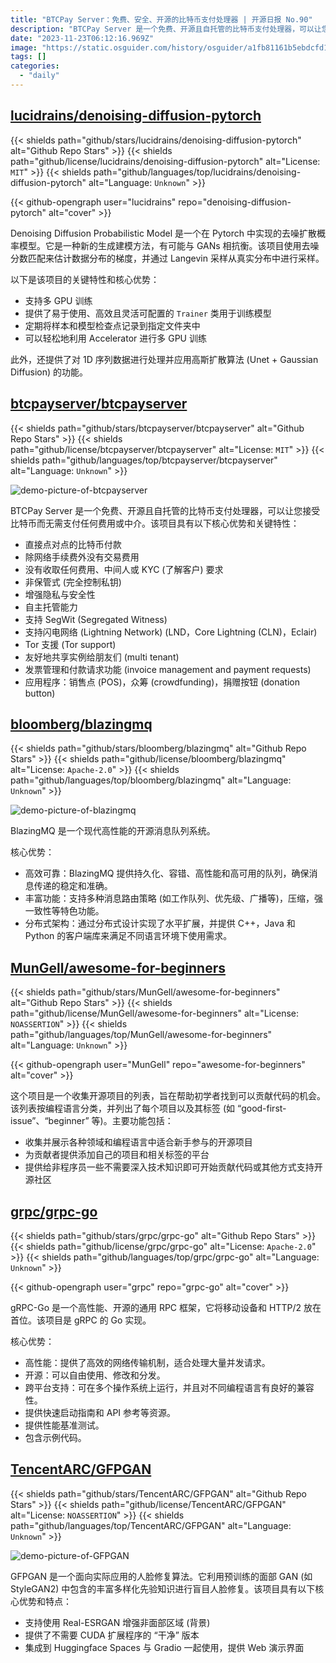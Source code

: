```yaml
---
title: "BTCPay Server：免费、安全、开源的比特币支付处理器 | 开源日报 No.90"
description: "BTCPay Server 是一个免费、开源且自托管的比特币支付处理器，可以让您接受比特币而无需支付任何费用或中介。"
date: "2023-11-23T06:12:16.969Z"
image: "https://static.osguider.com/history/osguider/a1fb81161b5ebdcfd150f003212f85d4.png"
tags: []
categories:
  - "daily"
---
```


## [lucidrains/denoising-diffusion-pytorch](https://github.com/lucidrains/denoising-diffusion-pytorch)

{{< shields path="github/stars/lucidrains/denoising-diffusion-pytorch" alt="Github Repo Stars" >}} {{< shields path="github/license/lucidrains/denoising-diffusion-pytorch" alt="License: `MIT`" >}} {{< shields path="github/languages/top/lucidrains/denoising-diffusion-pytorch" alt="Language: `Unknown`" >}}

{{< github-opengraph user="lucidrains" repo="denoising-diffusion-pytorch" alt="cover" >}}

Denoising Diffusion Probabilistic Model 是一个在 Pytorch 中实现的去噪扩散概率模型。它是一种新的生成建模方法，有可能与 GANs 相抗衡。该项目使用去噪分数匹配来估计数据分布的梯度，并通过 Langevin 采样从真实分布中进行采样。

以下是该项目的关键特性和核心优势：

- 支持多 GPU 训练
- 提供了易于使用、高效且灵活可配置的 `Trainer` 类用于训练模型
- 定期将样本和模型检查点记录到指定文件夹中
- 可以轻松地利用 Accelerator 进行多 GPU 训练

此外，还提供了对 1D 序列数据进行处理并应用高斯扩散算法 (Unet + Gaussian Diffusion) 的功能。

## [btcpayserver/btcpayserver](https://github.com/btcpayserver/btcpayserver)

{{< shields path="github/stars/btcpayserver/btcpayserver" alt="Github Repo Stars" >}} {{< shields path="github/license/btcpayserver/btcpayserver" alt="License: `MIT`" >}} {{< shields path="github/languages/top/btcpayserver/btcpayserver" alt="Language: `Unknown`" >}}

![demo-picture-of-btcpayserver](https://static.osguider.com/history/2023/aa3b4875d9f6a038c03d0d096d0228a0.png)

BTCPay Server 是一个免费、开源且自托管的比特币支付处理器，可以让您接受比特币而无需支付任何费用或中介。该项目具有以下核心优势和关键特性：

- 直接点对点的比特币付款
- 除网络手续费外没有交易费用
- 没有收取任何费用、中间人或 KYC (了解客户) 要求
- 非保管式 (完全控制私钥)
- 增强隐私与安全性
- 自主托管能力
- 支持 SegWit (Segregated Witness)
- 支持闪电网络 (Lightning Network) (LND，Core Lightning (CLN)，Eclair)
- Tor 支援 (Tor support)
- 友好地共享实例给朋友们 (multi tenant)
- 发票管理和付款请求功能 (invoice management and payment requests)
- 应用程序：销售点 (POS)，众筹 (crowdfunding)，捐赠按钮 (donation button)

## [bloomberg/blazingmq](https://github.com/bloomberg/blazingmq)

{{< shields path="github/stars/bloomberg/blazingmq" alt="Github Repo Stars" >}} {{< shields path="github/license/bloomberg/blazingmq" alt="License: `Apache-2.0`" >}} {{< shields path="github/languages/top/bloomberg/blazingmq" alt="Language: `Unknown`" >}}

![demo-picture-of-blazingmq](https://static.osguider.com/history/2023/67d5281b79501facbfc7c1f8931c4ca6.png)

BlazingMQ 是一个现代高性能的开源消息队列系统。

核心优势：

- 高效可靠：BlazingMQ 提供持久化、容错、高性能和高可用的队列，确保消息传递的稳定和准确。
- 丰富功能：支持多种消息路由策略 (如工作队列、优先级、广播等)，压缩，强一致性等特色功能。
- 分布式架构：通过分布式设计实现了水平扩展，并提供 C++，Java 和 Python 的客户端库来满足不同语言环境下使用需求。

## [MunGell/awesome-for-beginners](https://github.com/MunGell/awesome-for-beginners)

{{< shields path="github/stars/MunGell/awesome-for-beginners" alt="Github Repo Stars" >}} {{< shields path="github/license/MunGell/awesome-for-beginners" alt="License: `NOASSERTION`" >}} {{< shields path="github/languages/top/MunGell/awesome-for-beginners" alt="Language: `Unknown`" >}}

{{< github-opengraph user="MunGell" repo="awesome-for-beginners" alt="cover" >}}

这个项目是一个收集开源项目的列表，旨在帮助初学者找到可以贡献代码的机会。该列表按编程语言分类，并列出了每个项目以及其标签 (如 “good-first-issue”、“beginner” 等)。主要功能包括：

- 收集并展示各种领域和编程语言中适合新手参与的开源项目
- 为贡献者提供添加自己的项目和相关标签的平台
- 提供给非程序员一些不需要深入技术知识即可开始贡献代码或其他方式支持开源社区

## [grpc/grpc-go](https://github.com/grpc/grpc-go)

{{< shields path="github/stars/grpc/grpc-go" alt="Github Repo Stars" >}} {{< shields path="github/license/grpc/grpc-go" alt="License: `Apache-2.0`" >}} {{< shields path="github/languages/top/grpc/grpc-go" alt="Language: `Unknown`" >}}

{{< github-opengraph user="grpc" repo="grpc-go" alt="cover" >}}

gRPC-Go 是一个高性能、开源的通用 RPC 框架，它将移动设备和 HTTP/2 放在首位。该项目是 gRPC 的 Go 实现。

核心优势：

- 高性能：提供了高效的网络传输机制，适合处理大量并发请求。
- 开源：可以自由使用、修改和分发。
- 跨平台支持：可在多个操作系统上运行，并且对不同编程语言有良好的兼容性。
- 提供快速启动指南和 API 参考等资源。
- 提供性能基准测试。
- 包含示例代码。

## [TencentARC/GFPGAN](https://github.com/TencentARC/GFPGAN)

{{< shields path="github/stars/TencentARC/GFPGAN" alt="Github Repo Stars" >}} {{< shields path="github/license/TencentARC/GFPGAN" alt="License: `NOASSERTION`" >}} {{< shields path="github/languages/top/TencentARC/GFPGAN" alt="Language: `Unknown`" >}}

![demo-picture-of-GFPGAN](https://static.osguider.com/history/2023/32865e7e23747ba67e1eac954a346214.jpeg)

GFPGAN 是一个面向实际应用的人脸修复算法。它利用预训练的面部 GAN (如 StyleGAN2) 中包含的丰富多样化先验知识进行盲目人脸修复。该项目具有以下核心优势和特点：

- 支持使用 Real-ESRGAN 增强非面部区域 (背景)
- 提供了不需要 CUDA 扩展程序的 “干净” 版本
- 集成到 Huggingface Spaces 与 Gradio 一起使用，提供 Web 演示界面
